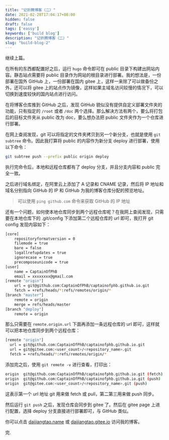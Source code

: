 ```yaml
---
title: "记折腾博客（二）"
date: 2021-02-28T17:04:17+08:00
hidden: false
draft: false
tags: ['eassy']
keywords: ['build blog']
description: "记折腾博客（二）"
slug: "build-blog-2"
---
```


继续上篇。

在所有的东西都配置好之后，运行 `hugo` 命令即可在 public 目录下构建出网站内容。静态站点需要将 public 目录作为网站的根目录进行部署。我的想法是，一份部署在国外 GitHub 上，一份部署在国内 gitee 上，这样一来除了可以做备份之外，还可以将 gitee 上的站点作为镜像，这样如果主域名访问较慢的情况下，可以切换到速度较快的国内站点进行访问。

在将博客仓库推到 GitHub 之后，发现 GitHub 貌似没有提供自定义部署文件夹的功能，只有指定的 `/root` 或者 `/doc` 两个选择。那么解决方法有两个，要么将打包后的目标文件夹从 public 改为 doc，要么想办法把 public 文件夹作为一个仓库进行部署。

在网上查阅发现，git 可以将指定的文件夹拷贝到另一个新分支，也就是使用 `git subtree` 命令。因此我打算将 public 的内容作为新分支 deploy 进行部署，使用以下命令：

```sh
git subtree push --prefix public origin deploy
```

执行完命令后，本地和远程仓库都有了 deploy 分支，并且分支内容和 public 完全一致。

之后进行域名绑定，在阿里云上添加了 A 记录和 CNAME 记录，然后将 IP 地址和域名分别指向 GitHub 的 IP 和 GitHub 为我的博客仓库分配的预览地址。

> 可以使用 `ping github.com` 命令来获取 GitHub 的 IP 地址

还有一个问题，如何使本地仓库同步到两个远程仓库呢？在我网上查阅发现，只需要在本地仓库下的 .git/config 下添加第二个远程仓库的 url 即可，我打开 git config 发现内容如下：

```sh
[core]
    repositoryformatversion = 0
    filemode = true
    bare = false
    logallrefupdates = true
    ignorecase = true
    precomposeunicode = true
[user]
    name = CaptainOfPhB
    email = xxxxxxxx@gmail.com
[remote "origin"]
    url = git@github.com:CaptainOfPhB/captainofphb.github.io.git
    fetch = +refs/heads/*:refs/remotes/origin/*
[branch "master"]
    remote = origin
    merge = refs/heads/master
[branch "deploy"]
    remote = origin
```

那么只需要在 `remote.origin.url` 下面再添加一条远程仓库的 url 即可，这样就可以把本地仓库同步到两个远程仓库：

```sh
[remote "origin"]
  url = git@github.com:CaptainOfPhB/captainofphb.github.io.git
  url = git@gitee.com:<user_count>/<repository_name>.git
  fetch = +refs/heads/*:refs/remotes/origin/*
```

添加完之后，使用 `git remote -v` 进行查看，打印出：

```sh
origin  git@github.com:CaptainOfPhB/captainofphb.github.io.git (fetch)
origin  git@github.com:CaptainOfPhB/captainofphb.github.io.git (push)
origin  git@gitee.com:<user_count>/<repository_name>.git (push)
```

这表示第一个 url 地址 git 用来做 fetch 或 pull，第二第三用来做 push 同步。

然后运行 `git push` 之后，发现仓库会同步到 gitee 了。然后在 gitee page 上进行配置，选择 deploy 分支直接进行部署即可，与 GitHub 类似。

你可以点击 [daijiangtao.name](https://daijiangtao.name) 或 [daijiangtao.gitee.io](https://daijiangtao.gitee.io) 访问我的博客。

完.
